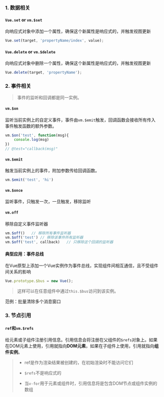 ### 1. 数据相关

#### `Vue.set` or  `vm.$set`

​	向响应式对象中添加一个属性，确保这个新属性是响应式的，并触发视图更新

~~~javascript
Vue.set(target, 'propertyName/index', value);
~~~

#### `Vue.delete` or `vm.$delete`

​	向响应式对象中删除一个属性，确保这个新属性是响应式的，并触发视图更新

~~~javascript
Vue.delete(target, 'propertyName');
~~~

### 2. 事件相关

> 事件的监听和回调都是同一实例。

#### `vm.$on`

监听当前实例上的自定义事件，事件由`vm.$emit`触发，回调函数会接收所有传入事件触发函数的额外参数。

~~~javascript
vm.$on('test', function(msg){
    console.log(msg)
})
// @test="callback(msg)"
~~~

#### `vm.$emit`

触发当前实例上的事件，附加参数传给回调函数。
~~~javascript
vm.$emit('test', 'hi')
~~~

#### `vm.$once`

监听事件，只触发一次，一旦触发，移除监听

#### `vm.off`

移除自定义事件监听器

~~~javascript
vm.$off()	// 移除所有事件监听器
vm.$off('test')	// 移除该事件所有监听器
vm.$off('test', callback)	// 只移除这个回调的监听器
~~~



#### 典型应用：事件总线

在Vue原型上添加一个Vue实例作为事件总线，实现组件间相互通信，且不受组件间关系的影响

~~~javascript
Vue.prototype.$bus = new Vue();
~~~

> 这样可以在任意组件中通过`this.$bus`访问到该实例。

范例：批量清除多个消息窗口

### 3. 节点引用

#### `ref`和`vm.$refs`

给元素或子组件注册引用信息。引用信息会将注册在父组件的`$refs`对象上。如果在DOM元素上使用，引用就指向**DOM元素**，如果在子组件上使用，引用就指向**组件实例**。

> - ref是作为渲染结果被创建的，在初始渲染时不能访问它们
>
> - `$refs`不是响应式的
>
> - 当`v-for`用于元素或组件时，引用信息将是包含DOM节点或组件实例的数组
